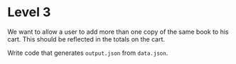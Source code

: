 # Level 3

We want to allow a user to add more than one copy of the same book to his cart.
This should be reflected in the totals on the cart.

Write code that generates `output.json` from `data.json`.
